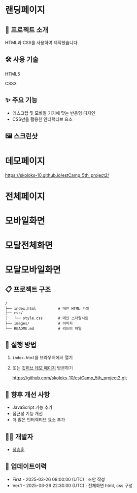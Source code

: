 # 랜딩페이지

## 📝 프로젝트 소개

HTML과 CSS를 사용하여 제작했습니다.

## 🛠️ 사용 기술

HTML5

CSS3

## ✨ 주요 기능

- 데스크탑 및 모바일 기기에 맞는 반응형 디자인
- CSS만을 활용한 인터랙티브 요소

## 🖼️ 스크린샷

# 데모페이지

https://skoloks-10.github.io/estCamp_5th_project2/

# 전체페이지

# 모바일화면

# 모달전체화면

# 모달모바일화면

## 📋 프로젝트 구조

```
/
├── index.html          # 메인 HTML 파일
├── css/
│   └── style.css       # 메인 스타일시트
├── images/             # 이미지
└── README.md           # 리드미 파일

```

## 🚀 실행 방법

1. `index.html`을 브라우저에서 열기
2. 또는 [깃허브 데모 페이지](https://skoloks-10.github.io/estCamp_5th_project2/) 방문하기
    
    https://github.com/skoloks-10/estCamp_5th_project2.git
    

## 🔮 향후 개선 사항

- JavaScript 기능 추가
- 접근성 기능 개선
- 더 많은 인터랙티브 요소 추가

## 👨‍💻 개발자

- [정승훈](https://github.com/skoloks-10)

## 📅 업데이트이력

- First - 2025-03-26 09:00:00 (UTC) : 초안 작성
- Ver.1 - 2025-03-26 22:30:00 (UTC) : 전체화면 html, css 구성
